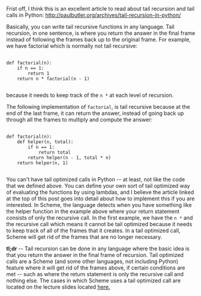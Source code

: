 Frist off, I think this is an excellent article to read about tail recursion and tail calls in Python: <a href="http://paulbutler.org/archives/tail-recursion-in-python/">http://paulbutler.org/archives/tail-recursion-in-python/</a>

Basically, you can write tail recursive functions in any language. Tail recursion, in one sentence, is where you return the answer in the final frame instead of following the frames back up to the original frame. For example, we have factorial which is normally not tail recursive:

<pre>
  <code class="prettyprint">
def factorial(n):
    if n == 1:
        return 1
    return n * factorial(n - 1)
  </code>
</pre>

because it needs to keep track of the <code>n *</code> at each level of recursion.

The following implementation of <code>factorial</code>, is tail recursive because at the end of the last frame, it can return the answer, instead of going back up through all the frames to multiply and compute the answer:

<pre>
  <code class="prettyprint">
def factorial(n):
    def helper(n, total):
        if n == 1:
            return total
        return helper(n - 1, total * n)
    return helper(n, 1)
  </code>
</pre>

You can't have tail optimized calls in Python -- at least, not like the code that we defined above. You can define your own sort of tail optimized way of evaluating the functions by using lambdas, and I believe the article linked at the top of this post goes into detail about how to implement this if you are interested. In Scheme, the language detects when you have something like the helper function in the example above where your return statement consists of only the recursive call. In the first example, we have the <code>n *</code> and the recursive call which means it cannot be tail optimized because it needs to keep track of all of the frames that it creates. In a tail optimized call, Scheme will get rid of the frames that are no longer necessary.

<b>tl;dr</b> -- Tail recursion can be done in any language where the basic idea is that you return the answer in the final frame of recursion. Tail optimized calls are a Scheme (and some other languages, not including Python) feature where it will get rid of the frames above, if certain conditions are met -- such as where the return statement is only the recursive call and nothing else. The cases in which Scheme uses a tail optimized call are located on the lecture slides located <a href="http://www-inst.eecs.berkeley.edu/~cs61a/sp13/slides/35-TailCalls_6pp.pdf">here.</a>